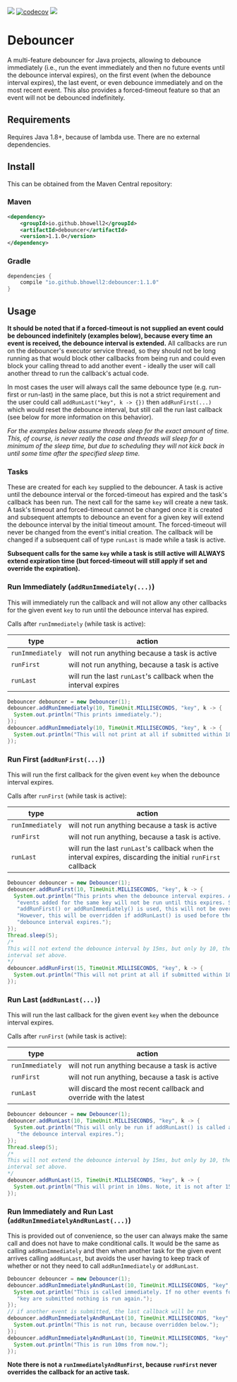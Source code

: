 ![](https://github.com/bhowell2/debouncer/workflows/build/badge.svg) 
[![codecov](https://codecov.io/gh/bhowell2/debouncer/branch/master/graph/badge.svg)](https://codecov.io/gh/bhowell2/debouncer)
![](https://img.shields.io/maven-central/v/io.github.bhowell2/debouncer)

# Debouncer 
A multi-feature debouncer for Java projects, allowing to debounce immediately (i.e., run the event immediately and then 
no future events until the debounce interval expires), on the first event (when the debounce interval expires), the last 
event, or even debounce immediately and on the most recent event. This also provides a forced-timeout feature so that 
an event will not be debounced indefinitely.

## Requirements
Requires Java 1.8+, because of lambda use. There are no external dependencies.

## Install
This can be obtained from the Maven Central repository:

### Maven
```xml
<dependency>
    <groupId>io.github.bhowell2</groupId>
    <artifactId>debouncer</artifactId>
    <version>1.1.0</version>
</dependency>
```

### Gradle
```groovy
dependencies {
    compile "io.github.bhowell2:debouncer:1.1.0"
}
```

## Usage
**It should be noted that if a forced-timeout is not supplied an event could be debounced indefinitely 
(examples below), because every time an event is received, the debounce interval is extended.** All 
callbacks are run on the debouncer's executor service thread, so they should not be long running as that 
would block other callbacks from being run and could even block your calling thread to add another event - ideally the user will call another thread to run the callback's actual code.

In most cases the user will always call the same debounce type (e.g. run-first or run-last) in the same place, 
but this is not a strict requirement and the user could call `addRunLast("key", k -> {})` then `addRunFirst(...)` 
which would reset the debounce interval, but still call the run last callback (see below for more information on 
this behavior). 

*For the examples below assume threads sleep for the exact amount of time. This, of course, is never really 
the case and threads will sleep for a minimum of the sleep time, but due to scheduling they will not kick 
back in until some time after the specified sleep time.*

### Tasks
These are created for each `key` supplied to the debouncer. A task is active until the debounce interval or 
the forced-timeout has expired and the task's callback has been run. The next call for the same `key` will 
create a new task. A task's timeout and forced-timeout cannot be changed once it is created and subsequent 
attempts to debounce an event for a given key will extend the debounce interval by the initial timeout amount.
The forced-timeout will never be changed from the event's initial creation. The callback will be changed 
if a subsequent call of type `runLast` is made while a task is active.

**Subsequent calls for the same `key` while a task is still active will ALWAYS extend expiration time (but forced-timeout will still apply if set and override the expiration).**

### Run Immediately (`addRunImmediately(...)`)
This will immediately run the callback and will not allow any other callbacks for the given event `key`
to run until the debounce interval has expired. 

Calls after `runImmediately` (while task is active):  

| type | action | 
| ------ | -------- |
| `runImmediately` | will not run anything because a task is active |
| `runFirst`| will not run anything, because a task is active |
| `runLast` | will run the last `runLast`'s callback when the interval expires |


```java
Debouncer debouncer = new Debouncer(1);
debouncer.addRunImmediately(10, TimeUnit.MILLISECONDS, "key", k -> {
  System.out.println("This prints immediately.");
});
debouncer.addRunImmediately(10, TimeUnit.MILLISECONDS, "key", k -> {
  System.out.println("This will not print at all if submitted within 10ms.");
});
```

### Run First (`addRunFirst(...)`)
This will run the first callback for the given event `key` when the debounce interval expires.

Calls after `runFirst` (while task is active):

| type | action | 
| ------ | -------- |
| `runImmediately` | will not run anything because a task is active  |
| `runFirst`| will not run anything, because a task is active.  |
| `runLast` | will run the last `runLast`'s callback when the interval expires, discarding the initial `runFirst` callback |


```java
Debouncer debouncer = new Debouncer(1);
debouncer.addRunFirst(10, TimeUnit.MILLISECONDS, "key", k -> {
  System.out.println("This prints when the debounce interval expires. Any other " +
   "events added for the same key will not be run until this expires. So long as " +
   "addRunFirst() or addRunImmediately() is used, this will not be overridden. " +
   "However, this will be overridden if addRunLast() is used before the " +
   "debounce interval expires.");
});
Thread.sleep(5);
/*
This will not extend the debounce interval by 15ms, but only by 10, the original 
interval set above.
*/
debouncer.addRunFirst(15, TimeUnit.MILLISECONDS, "key", k -> {
  System.out.println("This will not print at all if submitted within 10ms.");
});

```

### Run Last (`addRunLast(...)`)
This will run the last callback for the given event `key` when the debounce interval expires.

Calls after `runFirst` (while task is active):

| type | action | 
| ------ | -------- |
| `runImmediately` | will not run anything because a task is active |
| `runFirst`| will not run anything, because a task is active |
| `runLast` | will discard the most recent callback and override with the latest |

```java
Debouncer debouncer = new Debouncer(1);
debouncer.addRunLast(10, TimeUnit.MILLISECONDS, "key", k -> {
  System.out.println("This will only be run if addRunLast() is called again before " +
   "the debounce interval expires.");
});
Thread.sleep(5);
/*
This will not extend the debounce interval by 15ms, but only by 10, the original 
interval set above.
*/
debouncer.addRunLast(15, TimeUnit.MILLISECONDS, "key", k -> {
  System.out.println("This will print in 10ms. Note, it is not after 15ms.");
});
```

### Run Immediately and Run Last (`addRunImmediatelyAndRunLast(...)`)
This is provided out of convenience, so the user can always make the same call and does not have to make conditional 
calls. It would be the same as calling `addRunImmediately` and then when another task for the given event arrives 
calling `addRunLast`, but avoids the user having to keep track of whether or not they need to call `addRunImmediately` 
or `addRunLast`. 

```java
Debouncer debouncer = new Debouncer(1);
debouncer.addRunImmediatelyAndRunLast(10, TimeUnit.MILLISECONDS, "key", k -> {
  System.out.println("This is called immediately. If no other events for the " +
   "key are submitted nothing is run again.");
});
// if another event is submitted, the last callback will be run
debouncer.addRunImmediatelyAndRunLast(10, TimeUnit.MILLISECONDS, "key", k -> {
  System.out.println("This is not run, because overridden below.");
});
debouncer.addRunImmediatelyAndRunLast(10, TimeUnit.MILLISECONDS, "key", k -> {
  System.out.println("This is run 10ms from now.");
});
```

**Note there is not a `runImmediatelyAndRunFirst`, because `runFirst` never overrides the callback for an active task.**

